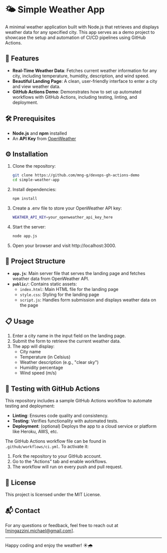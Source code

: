 # 🌤 Simple Weather App

A minimal weather application built with Node.js that retrieves and displays weather data for any specified city. This app serves as a demo project to showcase the setup and automation of CI/CD pipelines using GitHub Actions.

## 🚀 Features

- **Real-Time Weather Data**: Fetches current weather information for any city, including temperature, humidity, description, and wind speed.
- **Beautiful Landing Page**: A clean, user-friendly interface to enter a city and view weather data.
- **GitHub Actions Demo**: Demonstrates how to set up automated workflows with GitHub Actions, including testing, linting, and deployment.

## 🛠️ Prerequisites

- **Node.js** and **npm** installed
- An **API Key** from [OpenWeather](https://openweathermap.org/api)

## ⚙️ Installation

1. Clone the repository:

   ```bash
   git clone https://github.com/mng-g/devops-gh-actions-demo
   cd simple-weather-app
   ```
2. Install dependencies:
    ```bash
    npm install
    ```
3. Create a .env file to store your OpenWeather API key:
    ```bash
    WEATHER_API_KEY=your_openweather_api_key_here
    ```
4. Start the server:
    ```bash
    node app.js
    ```
5. Open your browser and visit http://localhost:3000.

## 📂 Project Structure

- **`app.js`**: Main server file that serves the landing page and fetches weather data from OpenWeather API.
- **`public/`**: Contains static assets:
  - `index.html`: Main HTML file for the landing page
  - `style.css`: Styling for the landing page
  - `script.js`: Handles form submission and displays weather data on the page

## 📋 Usage

1. Enter a city name in the input field on the landing page.
2. Submit the form to retrieve the current weather data.
3. The app will display:
   - City name
   - Temperature (in Celsius)
   - Weather description (e.g., "clear sky")
   - Humidity percentage
   - Wind speed (m/s)

## 🧪 Testing with GitHub Actions

This repository includes a sample GitHub Actions workflow to automate testing and deployment:

- **Linting**: Ensures code quality and consistency.
- **Testing**: Verifies functionality with automated tests.
- **Deployment**: (optional) Deploys the app to a cloud service or platform like Heroku, AWS, etc.

The GitHub Actions workflow file can be found in `.github/workflows/ci.yml`. To activate it:

1. Fork the repository to your GitHub account.
2. Go to the "Actions" tab and enable workflows.
3. The workflow will run on every push and pull request.

## 📄 License

This project is licensed under the MIT License.

## 📬 Contact

For any questions or feedback, feel free to reach out at [mingazzini.michael@gmail.com].

---

Happy coding and enjoy the weather! ☀️🌧️
